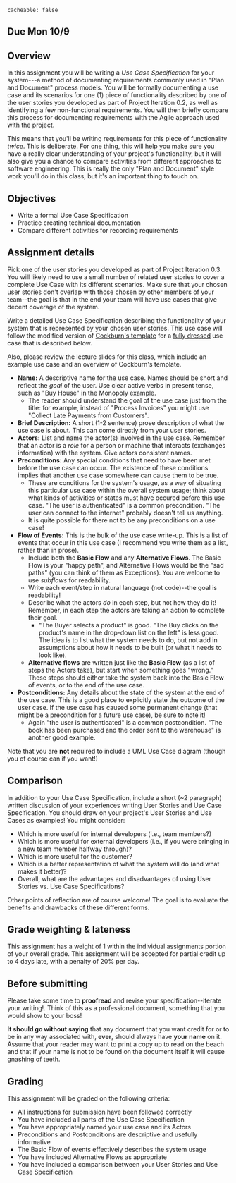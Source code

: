```
cacheable: false
```
## **Due Mon 10/9**

## Overview

In this assignment you will be writing a *Use Case Specification* for your system---a method of documenting requirements commonly used in "Plan and Document" process models. You will be formally documenting a use case and its scenarios for one (1) piece of functionality described by one of the user stories you developed as part of Project Iteration 0.2, as well as identifying a few non-functional requirements. You will then briefly compare this process for documenting requirements with the Agile approach used with the project.

This means that you'll be writing requirements for this piece of functionality *twice*. This is deliberate. For one thing, this will help you make sure you have a really clear understanding of your project's functionality, but it will also give you a chance to compare activities from different approaches to software engineering. This is really the only "Plan and Document" style work you'll do in this class, but it's an important thing to touch on.

## Objectives

* Write a formal Use Case Specification
* Practice creating technical documentation
* Compare different activities for recording requirements

## Assignment details

Pick one of the user stories you developed as part of Project Iteration 0.3. You will likely need to use a small number of related user stories to cover a complete Use Case with its different scenarios. Make sure that your chosen user stories don't overlap with those chosen by other members of your team--the goal is that in the end your team will have use cases that give decent coverage of the system.

Write a detailed Use Case Specification describing the functionality of your system that is represented by your chosen user stories. This use case will follow the modified version of [Cockburn's template](http://alistair.cockburn.us/get/2465) for a [fully dressed](https://en.wikipedia.org/wiki/Use_case#Fully_dressed) use case that is described below.

Also, please review the lecture slides for this class, which include an example use case and an overview of Cockburn's template.

* **Name:** A descriptive name for the use case. Names should be short and reflect the <em>goal</em> of the user. Use clear active verbs in present tense, such as "Buy House" in the Monopoly example.
    * The reader should understand the goal of the use case just from the title: for example, instead of "Process Invoices" you might use "Collect Late Payments from Customers".
* **Brief Description:** A short (1-2 sentence) prose description of what the use case is about. This can come directly from your user stories.
* **Actors:** List and name the actor(s) involved in the use case. Remember that an actor is a *role* for a person or machine that interacts (exchanges information) with the system. Give actors consistent names.
* **Preconditions:** Any special conditions that need to have been met before the use case can occur. The existence of these conditions implies that another use case somewhere can cause them to be true.
    * These are conditions for the system's usage, as a way of situating this particular use case within the overall system usage; think about what kinds of activities or states must have occured before this use case. "The user is authenticated" is a common precondition. "The user can connect to the internet" probably doesn't tell us anything.
    * It is quite possible for there not to be any preconditions on a use case!
* **Flow of Events:** This is the bulk of the use case write-up. This is a list of events that occur in this use case (I recommend you write them as a list, rather than in prose).
    * Include both the **Basic Flow** and any **Alternative Flows**. The Basic Flow is your "happy path", and Alternative Flows would be the "sad paths" (you can think of them as Exceptions). You are welcome to use *subflows* for readability.
    * Write each event/step in natural language (not code)--the goal is readability!
    * Describe what the actors *do* in each step, but not how they do it! Remember, in each step the actors are taking an action to complete their goal.
      * "The Buyer selects a product" is good. "The Buy clicks on the product's name in the drop-down list on the left" is less good. The idea is to list what the system needs to do, but not add in assumptions about how it needs to be built (or what it needs to look like).
    * **Alternative flows** are written just like the **Basic Flow** (as a list of steps the Actors take), but start when something goes "wrong." These steps should either take the system back into the Basic Flow of events, or to the end of the use case.
* **Postconditions:** Any details about the state of the system at the end of the use case. This is a good place to explicitly state the outcome of the user case. If the use case has caused some permanent change (that might be a precondition for a future use case), be sure to note it!
    * Again "the user is authenticated" is a common postcondition. "The book has been purchased and the order sent to the warehouse" is another good example.

Note that you are **not** required to include a UML Use Case diagram (though you of course can if you want!)

## Comparison

In addition to your Use Case Specification, include a short (~2 paragraph) written discussion of your experiences writing User Stories and Use Case Specification. You should draw on your project's User Stories and Use Cases as examples! You might consider:

* Which is more useful for internal developers (i.e., team members?)
* Which is more useful for external developers (i.e., if you were bringing in a new team member halfway through)?
* Which is more useful for the customer?
* Which is a better representation of what the system will do (and what makes it better)?
* Overall, what are the advantages and disadvantages of using User Stories vs. Use Case Specifications?

Other points of reflection are of course welcome! The goal is to evaluate the benefits and drawbacks of these different forms.

## Grade weighting & lateness

This assignment has a weight of 1 within the individual assignments portion of your overall grade. This assignment will be accepted for partial credit up to 4 days late, with a penalty of 20% per day.

## Before submitting

Please take some time to **proofread** and revise your specification--iterate your writing!. Think of this as a professional document, something that you would show to your boss!

**It should go without saying** that any document that you want credit for or to be in any way associated with, **ever**, should always have **your name** on it. Assume that your reader may want to print a copy up to read on the beach and that if your name is not to be found on the document itself it will cause gnashing of teeth.

## Grading

This assignment will be graded on the following criteria:

* All instructions for submission have been followed correctly
* You have included all parts of the Use Case Specification
* You have appropriately named your use case and its Actors
* Preconditions and Postconditions are descriptive and usefully informative
* The Basic Flow of events effectively describes the system usage
* You have included Alternative Flows as appropriate
* You have included a comparison between your User Stories and Use Case Specification
